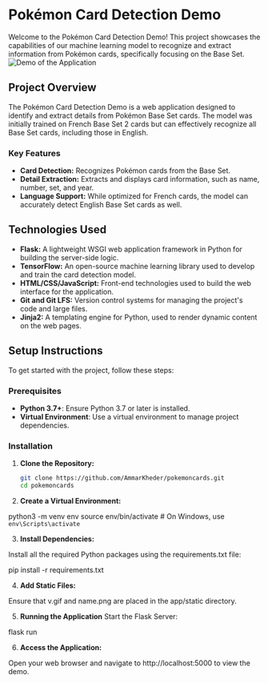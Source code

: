 # Pokémon Card Detection Demo

Welcome to the Pokémon Card Detection Demo! This project showcases the capabilities of our machine learning model to recognize and extract information from Pokémon cards, specifically focusing on the Base Set. 
![Demo of the Application](static/demo.png)

## Project Overview

The Pokémon Card Detection Demo is a web application designed to identify and extract details from Pokémon Base Set cards. The model was initially trained on French Base Set 2 cards but can effectively recognize all Base Set cards, including those in English.

### Key Features

- **Card Detection:** Recognizes Pokémon cards from the Base Set.
- **Detail Extraction:** Extracts and displays card information, such as name, number, set, and year.
- **Language Support:** While optimized for French cards, the model can accurately detect English Base Set cards as well.

## Technologies Used

- **Flask:** A lightweight WSGI web application framework in Python for building the server-side logic.
- **TensorFlow:** An open-source machine learning library used to develop and train the card detection model.
- **HTML/CSS/JavaScript:** Front-end technologies used to build the web interface for the application.
- **Git and Git LFS:** Version control systems for managing the project's code and large files.
- **Jinja2:** A templating engine for Python, used to render dynamic content on the web pages.

## Setup Instructions

To get started with the project, follow these steps:

### Prerequisites

- **Python 3.7+**: Ensure Python 3.7 or later is installed.
- **Virtual Environment**: Use a virtual environment to manage project dependencies.

### Installation

1. **Clone the Repository:**

   ```bash
   git clone https://github.com/AmmarKheder/pokemoncards.git
   cd pokemoncards

2. **Create a Virtual Environment:**
   

  python3 -m venv env
  source env/bin/activate  # On Windows, use `env\Scripts\activate`
  
3. **Install Dependencies:**

Install all the required Python packages using the requirements.txt file:

pip install -r requirements.txt

4. **Add Static Files:**

Ensure that v.gif and name.png are placed in the app/static directory.

5. **Running the Application**
Start the Flask Server:

flask run

6. **Access the Application:**

Open your web browser and navigate to http://localhost:5000 to view the demo.



